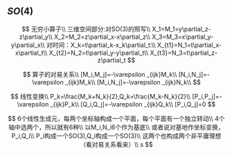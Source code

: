 ## $SO(4)$




$$
无穷小算子\\
三维空间部分:对SO(3)的照写\\
X_1=M_1=y\partial_z-z\partial_y\\
X_2=M_2=z\partial_x-x\partial_z\\
X_3=M_3=x\partial_y-y\partial_x\\
对时间：X_k=t\partial_k-x_k\partial_t:\\
X_{t1}=N_1=t\partial_x-x\partial_t\\
X_{t2}=N_2=t\partial_y-y\partial_t\\
X_{t3}=N_3=t\partial_z-z\partial_t
$$

$$
算子的对易关系\\
[M_i,M_j]=-\varepsilon _{ijk}M_k\\
[N_i,N_j]=-\varepsilon _{ijk}M_k\\
[M_i,N_j]=-\varepsilon _{ijk}N_k\\
$$

$$
线性变换\\
P_k=\frac{M_k+N_k}{2},Q_k=\frac{M_k-N_k}{2}\\
[P_i,P_j]=-\varepsilon _{ijk}P_k\\
[Q_i,Q_j]=-\varepsilon _{ijk}Q_k\\
[P_i,Q_j]=0
$$

$$
6个线性生成元，每两个坐标轴构成一个平面，每个平面有一个独立转动\\
4个轴中选两个，所以就有6种\\
以M_i,N_i6个作为基底\\
或者说对基地作坐标变换，P_i,Q_i\\
P_i构成一个SO(3),Q_i构成一个SO(3)\\
这两个也构成两个非平庸理想（看对易关系看来）\\
s 
$$

